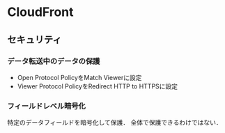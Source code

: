 # CloudFront

## セキュリティ
### データ転送中のデータの保護
- Open Protocol PolicyをMatch Viewerに設定
- Viewer Protocol PolicyをRedirect HTTP to HTTPSに設定

### フィールドレベル暗号化
特定のデータフィールドを暗号化して保護．
全体で保護できるわけではない．